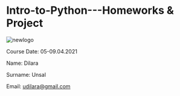 # Intro-to-Python---Homeworks & Project

![newlogo](https://user-images.githubusercontent.com/66108704/114313817-ce659080-9b00-11eb-8d47-61986b7fbe3f.png)


Course Date: 05-09.04.2021

Name: Dilara

Surname: Unsal

Email: udilara@gmail.com
